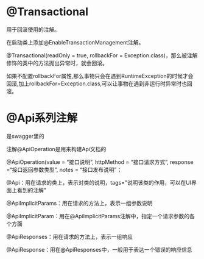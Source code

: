 # @Transactional 

用于回滚使用的注解。

在启动类上添加@EnableTransactionManagement注解。

@Transactional(readOnly = true, rollbackFor = Exception.class)，那么被注解修饰的类中的方法抛出异常时，就会回滚。

如果不配置rollbackFor属性,那么事物只会在遇到RuntimeException的时候才会回滚,加上rollbackFor=Exception.class,可以让事物在遇到非运行时异常时也回滚。

# @Api系列注解
是swagger里的

注解@ApiOperation是用来构建Api文档的

@ApiOperation(value = “接口说明”, httpMethod = “接口请求方式”, response =“接口返回参数类型”, notes = “接口发布说明”；

@Api：用在请求的类上，表示对类的说明，tags="说明该类的作用，可以在UI界面上看到的注解"

@ApiImplicitParams：用在请求的方法上，表示一组参数说明

@ApiImplicitParam：用在@ApiImplicitParams注解中，指定一个请求参数的各个方面

@ApiResponses：用在请求的方法上，表示一组响应

@ApiResponse：用在@ApiResponses中，一般用于表达一个错误的响应信息